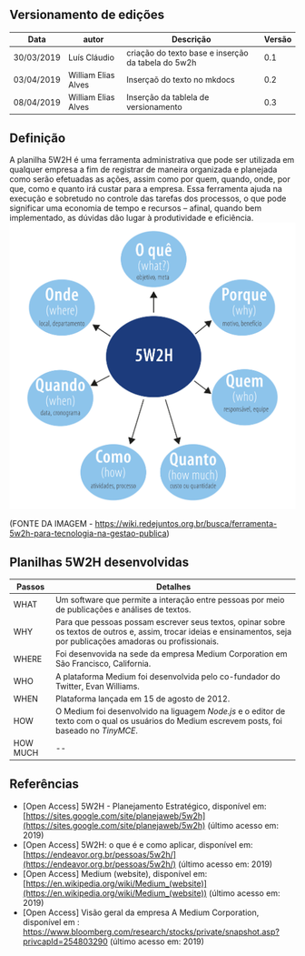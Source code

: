 ## Versionamento de edições
| Data           | autor                | Descrição                           |Versão|
|----------------|----------------------|-------------------------------------|------|
|   30/03/2019   | Luís Cláudio         | criação do texto base e inserção da tabela do 5w2h |0.1|
|   03/04/2019   | William Elias Alves  | Inserçaõ do texto no mkdocs         |  0.2 |  
|   08/04/2019   | William Elias Alves  | Inserção da tablela de versionamento         |  0.3 |  


## Definição
A planilha 5W2H é uma ferramenta administrativa que pode ser utilizada em qualquer empresa a fim de registrar de maneira organizada e planejada como serão efetuadas as ações, assim como por quem, quando, onde, por que, como e quanto irá custar para a empresa. Essa ferramenta ajuda na execução e sobretudo no controle das tarefas dos processos, o que pode significar uma economia de tempo e recursos – afinal, quando bem implementado, as dúvidas dão lugar à produtividade e eficiência.
![5w2h](../images/5w2h.jpg)

(FONTE DA IMAGEM - https://wiki.redejuntos.org.br/busca/ferramenta-5w2h-para-tecnologia-na-gestao-publica)

## Planilhas 5W2H desenvolvidas

Passos  | Detalhes
--------- | ------
WHAT | Um software que permite a interação entre pessoas por meio de publicações e análises de textos.
WHY| Para que pessoas possam escrever seus textos, opinar sobre os textos de outros e, assim, trocar ideias e ensinamentos, seja por publicações amadoras ou profissionais.
WHERE | Foi desenvovida na sede da empresa Medium Corporation em São Francisco, California.
WHO | A plataforma Medium foi desenvolvida pelo co-fundador do Twitter, Evan Williams.
WHEN | Plataforma lançada em 15 de agosto de 2012.
HOW | O Medium foi desenvolvido na liguagem *Node.js* e o editor de texto com o qual os usuários do Medium escrevem posts, foi baseado no *TinyMCE*.
HOW MUCH | --

## Referências

- [Open Access] 5W2H - Planejamento Estratégico, disponível em: [https://sites.google.com/site/planejaweb/5w2h](https://sites.google.com/site/planejaweb/5w2h) (último acesso em: 2019)
- [Open Access] 5W2H: o que é e como aplicar, disponível em: [https://endeavor.org.br/pessoas/5w2h/](https://endeavor.org.br/pessoas/5w2h/) (último acesso em: 2019)
- [Open Access] Medium (website), disponível em: [https://en.wikipedia.org/wiki/Medium_(website)](https://en.wikipedia.org/wiki/Medium_(website)) (último acesso em: 2019)
- [Open Access] Visão geral da empresa A Medium Corporation, disponível em :  https://www.bloomberg.com/research/stocks/private/snapshot.asp?privcapId=254803290 (último acesso em: 2019)